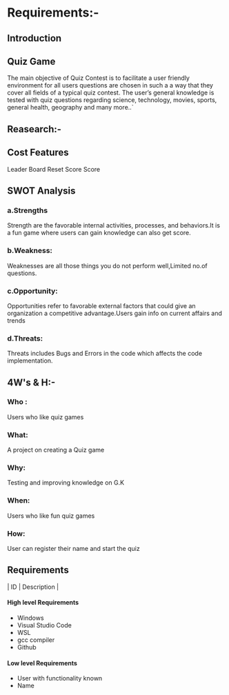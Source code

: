 # Requirements:-
## Introduction
## Quiz Game
The main objective of Quiz Contest is to facilitate a user friendly environment for all users questions are chosen in such a a way that they cover all fields of a typical quiz contest. The user’s general knowledge is tested with quiz questions regarding science, technology, movies, sports, general health, geography and many more..`
## Reasearch:-

## Cost Features
Leader Board
Reset Score
Score
## SWOT Analysis
 ### a.Strengths 
 Strength are the favorable internal activities, processes, and behaviors.It is a fun game where users can gain knowledge can also get score.
 ### b.Weakness: 
  Weaknesses are all those things you do not perform well,Limited no.of questions.
 ### c.Opportunity: 
 Opportunities refer to favorable external factors that could give an organization a competitive advantage.Users gain info on current affairs and trends
 ### d.Threats:
  Threats includes Bugs and Errors in the code which affects the code implementation.
 ## 4W's & H:-
   ### Who : 
   Users who like quiz games
 ### What: 
   A project on creating a Quiz game
### Why:  
Testing and improving knowledge on G.K
 ### When: 
 Users who like fun quiz games
 ### How: 
 User can register their name and start the quiz
 ## Requirements
 | ID | Description |
  #### High level Requirements                  
  * Windows                                  
  * Visual Studio Code                       
  * WSL
  * gcc compiler
  * Github  
  #### Low level Requirements   
  * User with functionality known
  * Name
